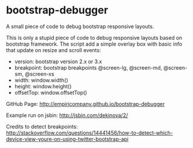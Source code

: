 bootstrap-debugger
==================

A small piece of code to debug bootstrap responsive layouts.

This is only a stupid piece of code to debug responsive layouts based on bootstrap framework.
The script add a simple overlay box with basic info that update on resize and scroll events:
<ul>
  <li>version: bootstrap version 2.x or 3.x</li>
  <li>breakpoint:	bootstrap breakpoints @screen-lg, @screen-md, @screen-sm, @screen-xs</li>
  <li>width:	window.width()</li>
  <li>height:	window.height()</li>
  <li>offsetTop:	window.offsetTop()</li>
</ul>

GitHub Page: http://empiricompany.github.io/bootstrap-debugger

Example run on jsbin: http://jsbin.com/dekinova/2/

Credits to detect breakpoints:
http://stackoverflow.com/questions/14441456/how-to-detect-which-device-view-youre-on-using-twitter-bootstrap-api
